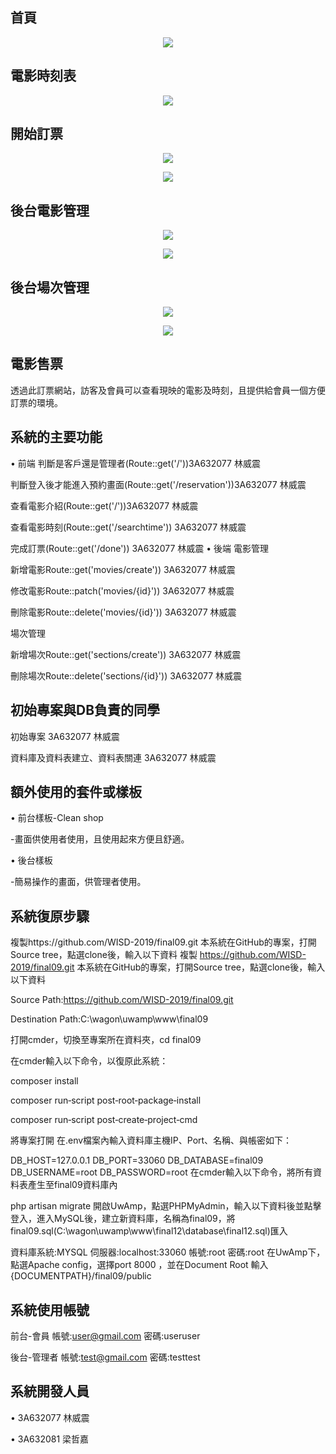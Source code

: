 ## 首頁

<p align="center"><img src=https://imgur.com/dkosiHM ></p>

## 電影時刻表

<p align="center"><img src=https://imgur.com/Qk485fd ></p>

## 開始訂票

<p align="center"><img src=https://imgur.com/2yS7SWl ></p>
<p align="center"><img src=https://imgur.com/zFHFYta ></p>

## 後台電影管理

<p align="center"><img src=https://imgur.com/grOQvw5 ></p>
<p align="center"><img src=https://imgur.com/A6FHa58 ></p>

## 後台場次管理

<p align="center"><img src=https://imgur.com/P7ZLs8K ></p>
<p align="center"><img src=https://imgur.com/Y6YZbr0 ></p>

## 電影售票

透過此訂票網站，訪客及會員可以查看現映的電影及時刻，且提供給會員一個方便訂票的環境。

## 系統的主要功能


•	前端
判斷是客戶還是管理者(Route::get('/'))3A632077 林威震

判斷登入後才能進入預約畫面(Route::get('/reservation'))3A632077 林威震

查看電影介紹(Route::get('/'))3A632077 林威震

查看電影時刻(Route::get('/searchtime')) 3A632077 林威震

完成訂票(Route::get('/done')) 3A632077 林威震
•	後端
電影管理

新增電影Route::get('movies/create'))  3A632077 林威震

修改電影Route::patch('movies/{id}')) 3A632077 林威震

刪除電影Route::delete('movies/{id}')) 3A632077 林威震

場次管理

新增場次Route::get('sections/create'))  3A632077 林威震

刪除場次Route::delete('sections/{id}')) 3A632077 林威震

## 初始專案與DB負責的同學

初始專案 3A632077 林威震

資料庫及資料表建立、資料表關連 3A632077 林威震

## 額外使用的套件或樣板

•	前台樣板-Clean shop

-畫面供使用者使用，且使用起來方便且舒適。

•	後台樣板

-簡易操作的畫面，供管理者使用。


## 系統復原步驟
複製https://github.com/WISD-2019/final09.git 本系統在GitHub的專案，打開Source tree，點選clone後，輸入以下資料
複製 https://github.com/WISD-2019/final09.git 本系統在GitHub的專案，打開Source tree，點選clone後，輸入以下資料

Source Path:https://github.com/WISD-2019/final09.git

Destination Path:C:\wagon\uwamp\www\final09

打開cmder，切換至專案所在資料夾，cd final09

在cmder輸入以下命令，以復原此系統：

composer install

composer run‐script post‐root‐package‐install

composer run‐script post‐create‐project‐cmd

將專案打開 在.env檔案內輸入資料庫主機IP、Port、名稱、與帳密如下：

DB_HOST=127.0.0.1 DB_PORT=33060 DB_DATABASE=final09 DB_USERNAME=root DB_PASSWORD=root 在cmder輸入以下命令，將所有資料表產生至final09資料庫內

php artisan migrate 開啟UwAmp，點選PHPMyAdmin，輸入以下資料後並點擊登入，進入MySQL後，建立新資料庫，名稱為final09，將final09.sql(C:\wagon\uwamp\www\final12\database\final12.sql)匯入

資料庫系統:MYSQL 伺服器:localhost:33060 帳號:root 密碼:root 在UwAmp下，點選Apache config，選擇port 8000 ，並在Document Root 輸入{DOCUMENTPATH}/final09/public

## 系統使用帳號
前台-會員 帳號:user@gmail.com 密碼:useruser

後台-管理者 帳號:test@gmail.com 密碼:testtest

## 系統開發人員

•	3A632077 林威震

•	3A632081 梁哲嘉
